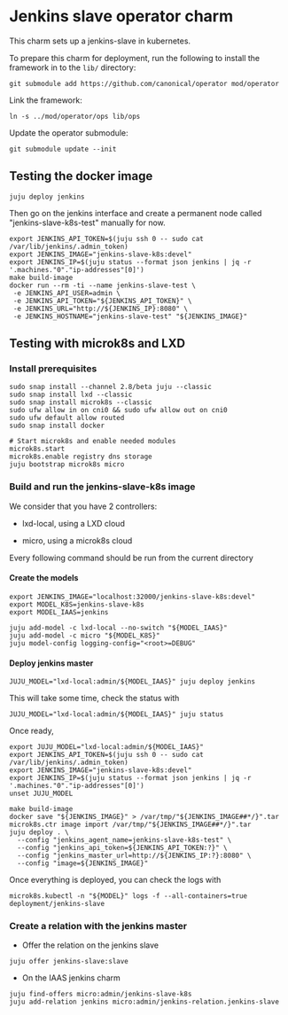 # Jenkins slave operator charm
This charm sets up a jenkins-slave in kubernetes.

To prepare this charm for deployment, run the following to install the
framework in to the `lib/` directory:

```
git submodule add https://github.com/canonical/operator mod/operator
```

Link the framework:
```
ln -s ../mod/operator/ops lib/ops
```

Update the operator submodule:
```
git submodule update --init
```

## Testing the docker image

```
juju deploy jenkins
```

Then go on the jenkins interface and create a permanent node called "jenkins-slave-k8s-test" manually for now.

```
export JENKINS_API_TOKEN=$(juju ssh 0 -- sudo cat /var/lib/jenkins/.admin_token)
export JENKINS_IMAGE="jenkins-slave-k8s:devel"
export JENKINS_IP=$(juju status --format json jenkins | jq -r '.machines."0"."ip-addresses"[0]')
make build-image
docker run --rm -ti --name jenkins-slave-test \
 -e JENKINS_API_USER=admin \
 -e JENKINS_API_TOKEN="${JENKINS_API_TOKEN}" \
 -e JENKINS_URL="http://${JENKINS_IP}:8080" \
 -e JENKINS_HOSTNAME="jenkins-slave-test" "${JENKINS_IMAGE}"
```

## Testing with microk8s and LXD

### Install prerequisites
```
sudo snap install --channel 2.8/beta juju --classic
sudo snap install lxd --classic
sudo snap install microk8s --classic
sudo ufw allow in on cni0 && sudo ufw allow out on cni0
sudo ufw default allow routed
sudo snap install docker

# Start microk8s and enable needed modules
microk8s.start
microk8s.enable registry dns storage
juju bootstrap microk8s micro
```

### Build and run the jenkins-slave-k8s image

We consider that you have 2 controllers:

* lxd-local, using a LXD cloud

* micro, using a microk8s cloud

Every following command should be run from the current directory

#### Create the models
```
export JENKINS_IMAGE="localhost:32000/jenkins-slave-k8s:devel"
export MODEL_K8S=jenkins-slave-k8s
export MODEL_IAAS=jenkins

juju add-model -c lxd-local --no-switch "${MODEL_IAAS}"
juju add-model -c micro "${MODEL_K8S}"
juju model-config logging-config="<root>=DEBUG"
```

#### Deploy jenkins master

```
JUJU_MODEL="lxd-local:admin/${MODEL_IAAS}" juju deploy jenkins
```
This will take some time, check the status with
```
JUJU_MODEL="lxd-local:admin/${MODEL_IAAS}" juju status
```
Once ready,
```
export JUJU_MODEL="lxd-local:admin/${MODEL_IAAS}"
export JENKINS_API_TOKEN=$(juju ssh 0 -- sudo cat /var/lib/jenkins/.admin_token)
export JENKINS_IMAGE="jenkins-slave-k8s:devel"
export JENKINS_IP=$(juju status --format json jenkins | jq -r '.machines."0"."ip-addresses"[0]')
unset JUJU_MODEL
```

```
make build-image
docker save "${JENKINS_IMAGE}" > /var/tmp/"${JENKINS_IMAGE##*/}".tar
microk8s.ctr image import /var/tmp/"${JENKINS_IMAGE##*/}".tar
juju deploy . \
  --config "jenkins_agent_name=jenkins-slave-k8s-test" \
  --config "jenkins_api_token=${JENKINS_API_TOKEN:?}" \
  --config "jenkins_master_url=http://${JENKINS_IP:?}:8080" \
  --config "image=${JENKINS_IMAGE}"
```

Once everything is deployed, you can check the logs with
```
microk8s.kubectl -n "${MODEL}" logs -f --all-containers=true deployment/jenkins-slave
```

### Create a relation with the jenkins master

* Offer the relation on the jenkins slave
```
juju offer jenkins-slave:slave
```

* On the IAAS jenkins charm
```
juju find-offers micro:admin/jenkins-slave-k8s
juju add-relation jenkins micro:admin/jenkins-relation.jenkins-slave
```
